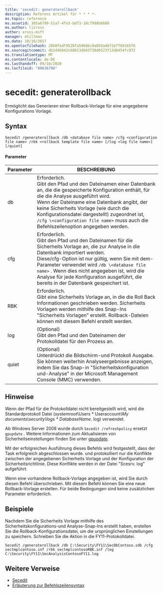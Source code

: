 ```yaml
---
title: 'secedit: generaterollback'
description: Referenz Artikel für * * * *-
ms.topic: reference
ms.assetid: 385a6799-51a7-4fe3-bd73-10c7998b6680
ms.author: lizross
author: eross-msft
manager: mtillman
ms.date: 10/16/2017
ms.openlocfilehash: 28b8fedf952bfa5466bc0a893a46f2e7f69165f6
ms.sourcegitcommit: db2d46842c68813d043738d6523f13d8454fc972
ms.translationtype: MT
ms.contentlocale: de-DE
ms.lasthandoff: 09/10/2020
ms.locfileid: "89636798"
---
```

# <a name="seceditgeneraterollback"></a>secedit: generaterollback



Ermöglicht das Generieren einer Rollback-Vorlage für eine angegebene Konfigurations Vorlage.

## <a name="syntax"></a>Syntax

```
Secedit /generaterollback /db <database file name> /cfg <configuration file name> /rbk <rollback template file name> [/log <log file name>] [/quiet]
```

#### <a name="parameters"></a>Parameter

|Parameter|BESCHREIBUNG|
|---------|-----------|
|db|Erforderlich.</br>Gibt den Pfad und den Dateinamen einer Datenbank an, die die gespeicherte Konfiguration enthält, für die die Analyse ausgeführt wird.</br>Wenn der Dateiname eine Datenbank angibt, der keine Sicherheits Vorlage (wie durch die Konfigurationsdatei dargestellt) zugeordnet ist, `/cfg \<configuration file name>` muss auch die Befehlszeilenoption angegeben werden.|
|cfg|Erforderlich.</br>Gibt den Pfad und den Dateinamen für die Sicherheits Vorlage an, die zur Analyse in die Datenbank importiert werden.</br>Diese/cfg-Option ist nur gültig, wenn Sie mit dem-Parameter verwendet wird `/db \<database file name>` . Wenn dies nicht angegeben ist, wird die Analyse für jede Konfiguration ausgeführt, die bereits in der Datenbank gespeichert ist.|
|RBK|Erforderlich.</br>Gibt eine Sicherheits Vorlage an, in die die Roll Back Informationen geschrieben werden. Sicherheits Vorlagen werden mithilfe des Snap-Ins "Sicherheits Vorlagen" erstellt. Rollback-Dateien können mit diesem Befehl erstellt werden.|
|log|(Optional)</br>Gibt den Pfad und den Dateinamen der Protokolldatei für den Prozess an.|
|quiet|(Optional)</br>Unterdrückt die Bildschirm-und Protokoll Ausgabe. Sie können weiterhin Analyseergebnisse anzeigen, indem Sie das Snap-in "Sicherheitskonfiguration und-Analyse" in der Microsoft Management Console (MMC) verwenden.|

## <a name="remarks"></a>Hinweise

Wenn der Pfad für die Protokolldatei nicht bereitgestellt wird, wird die Standardprotokoll Datei (*systemroot*\Users \* Useraccount<em>\My documents\security\logs \* DatabaseName</em>. log) verwendet.

Ab Windows Server 2008 wurde durch `Secedit /refreshpolicy` ersetzt `gpupdate` . Weitere Informationen zum Aktualisieren von Sicherheitseinstellungen finden Sie unter [gpupdate](gpupdate.md).

Mit der erfolgreichen Ausführung dieses Befehls wird festgestellt, dass der Task erfolgreich abgeschlossen wurde. und protokolliert nur die Konflikte zwischen der angegebenen Sicherheits Vorlage und der Konfiguration der Sicherheitsrichtlinie. Diese Konflikte werden in der Datei "Scesrv. log" aufgeführt.

Wenn eine vorhandene Rollback-Vorlage angegeben ist, wird Sie durch diesen Befehl überschrieben. Mit diesem Befehl können Sie eine neue Rollback-Vorlage erstellen. Für beide Bedingungen sind keine zusätzlichen Parameter erforderlich.

## <a name="examples"></a>Beispiele

Nachdem Sie die Sicherheits Vorlage mithilfe des Sicherheitskonfigurations-und Analyse-Snap-Ins erstellt haben, erstellen Sie die Rollback-Konfigurationsdatei, um die ursprünglichen Einstellungen zu speichern. Schreiben Sie die Aktion in die FY11-Protokolldatei.
```
Secedit /generaterollback /db C:\Security\FY11\SecDbContoso.sdb /cfg sectmplcontoso.inf /rbk sectmplcontosoRBK.inf /log C:\Security\FY11\SecAnalysisContosoFY11.log
```

## <a name="additional-references"></a>Weitere Verweise

-   [Secedit](secedit.md)
- [Erläuterung zur Befehlszeilensyntax](command-line-syntax-key.md)